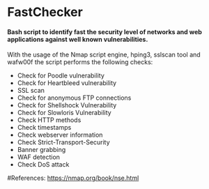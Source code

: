 # FastChecker
<h4>Bash script to identify fast the security level of networks and web applications against well known vulnerabilities.</h4>

<p>With the usage of the Nmap script engine, hping3, sslscan tool and wafw00f the script performs the following checks:</p>

<ul>
  <li>Check for Poodle vulnerability</li>
  <li>Check for Heartbleed vulnerability</li>
	<li>SSL scan</li> 
	<li>Check for anonymous FTP connections</li>
	<li>Check for Shellshock Vulnerability</li>
  <li>Check for Slowloris Vulnerability</li>
	<li>Check HTTP methods</li>
	<li>Check timestamps</li>
	<li>Check webserver information</li>
	<li>Check Strict-Transport-Security</li>
	<li>Banner grabbing</li>
	<li>WAF detection</li>
	<li>Check DoS attack</li>
</ul>


#References:
https://nmap.org/book/nse.html








